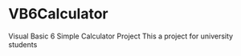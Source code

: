 VB6Calculator
=============

Visual Basic 6 Simple Calculator Project
This a project for university students
